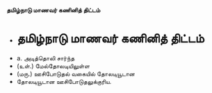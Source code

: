 **தமிழ்நாடு மாணவர் கணினித் திட்டம்**
- # தமிழ்நாடு மாணவர் கணினித் திட்டம்
- a. அடித்தொலி சார்ந்த
- (உள்.) மேல்தோலடியிலுள்ள
- (மரு.) ஊசிபோடுதல் வகையில் தோலடியூடான
- தோலடியூடான ஊசிபோடுதலுக்குரிய.

